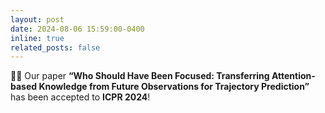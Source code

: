 ```yaml
---
layout: post
date: 2024-08-06 15:59:00-0400
inline: true
related_posts: false
---
```


📄✨ Our paper **“Who Should Have Been Focused: Transferring Attention-based Knowledge from Future Observations for Trajectory Prediction”** has been accepted to **ICPR 2024**!